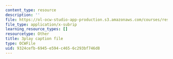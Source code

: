 ```yaml
---
content_type: resource
description: ''
file: https://ol-ocw-studio-app-production.s3.amazonaws.com/courses/res-18-005-highlights-of-calculus-spring-2010/9324cefb6945e594c4656c293bf746d8_2qxY859dzzQ.srt
file_type: application/x-subrip
learning_resource_types: []
resourcetype: Other
title: 3play caption file
type: OCWFile
uid: 9324cefb-6945-e594-c465-6c293bf746d8
---
```

